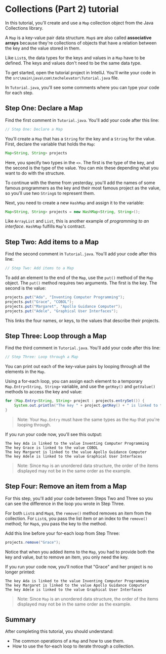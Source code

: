 # Collections (Part 2) tutorial

In this tutorial, you'll create and use a `Map` collection object from the Java Collections library.

A `Map` is a key-value pair data structure. `Map`s are also called **associative arrays** because they're collections of objects that have a relation between the key and the value stored in them.

Like `List`s, the data types for the keys and values in a `Map` have to be defined. The keys and values don't need to be the same data type.

To get started, open the tutorial project in IntelliJ. You'll write your code in the `src\main\java\com\techelevator\Tutorial.java` file.

In `Tutorial.java`, you'll see some comments where you can type your code for each step.

## Step One: Declare a Map

Find the first comment in `Tutorial.java`. You'll add your code after this line:

```java
// Step One: Declare a Map
```

You'll create a `Map` that has a `String` for the key and a `String` for the value. First, declare the variable that holds the `Map`:

```java
Map<String, String> projects
```

Here, you specify two types in the `<>`. The first is the type of the key, and the second is the type of the value. You can mix these depending what you want to do with the structure.

To continue with the theme from yesterday, you'll add the names of some famous programmers as the key and their most famous project as the value, so you'll use two `String`s to represent them.

Next, you need to create a new `HashMap` and assign it to the variable:

```java
Map<String, String> projects = new HashMap<String, String>();
```

Like `ArrayList` and `List`, this is another example of *programming to an interface*. `HashMap` fulfills `Map`'s contract.

## Step Two: Add items to a Map

Find the second comment in `Tutorial.java`. You'll add your code after this line:

```java
// Step Two: Add items to a Map
```

To add an element to the end of the `Map`, use the `put()` method of the `Map` object. The `put()` method requires two arguments. The first is the key. The second is the value:

```java
projects.put("Ada", "Inventing Computer Programming");
projects.put("Grace", "COBOL");
projects.put("Margaret", "Apollo Guidance Computer");
projects.put("Adele", "Graphical User Interfaces");
```

This links the four names, or keys, to the values that describe their projects.

## Step Three: Loop through a Map

Find the third comment in `Tutorial.java`. You'll add your code after this line:

```java
// Step Three: Loop through a Map
```

You can print out each of the key-value pairs by looping through all the elements in the `Map`.

Using a for-each loop, you can assign each element to a temporary `Map.Entry<String, String>` variable, and use the `getKey()` and `getValue()` methods to access the key and value:

```java
for (Map.Entry<String, String> project : projects.entrySet()) {
    System.out.println("The key " + project.getKey() + " is linked to the value " + project.getValue());
}
```

> Note: Your `Map.Entry` must have the same types as the `Map` that you're looping through.

If you run your code now, you'll see this output:

```
The key Ada is linked to the value Inventing Computer Programming
The key Grace is linked to the value COBOL
The key Margaret is linked to the value Apollo Guidance Computer
The key Adele is linked to the value Graphical User Interfaces
```

> Note: Since `Map` is an unordered data structure, the order of the items displayed may not be in the same order as the example.

## Step Four: Remove an item from a Map

For this step, you'll add your code between Steps Two and Three so you can see the difference in the loop you wrote in Step Three.

For both `List`s and `Map`s, the `remove()` method removes an item from the collection. For `List`s, you pass the list item or an index to the `remove()` method; for `Map`s, you pass the key to the method.

Add this line before your for-each loop from Step Three:

```java
projects.remove("Grace");
```

Notice that when you added items to the `Map`, you had to provide both the key and value, but to remove an item, you only need the key.

If you run your code now, you'll notice that "Grace" and her project is no longer printed:

```
The key Ada is linked to the value Inventing Computer Programming
The key Margaret is linked to the value Apollo Guidance Computer
The key Adele is linked to the value Graphical User Interfaces
```

> Note: Since `Map` is an unordered data structure, the order of the items displayed may not be in the same order as the example.

## Summary

After completing this tutorial, you should understand:

- The common operations of a `Map` and how to use them.
- How to use the for-each loop to iterate through a collection.
